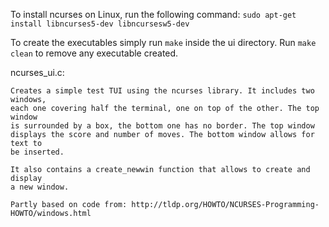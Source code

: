 To install ncurses on Linux, run the following command:
	`sudo apt-get install libncurses5-dev libncursesw5-dev`

To create the executables simply run `make` inside the ui directory.
Run `make clean` to remove any executable created.

ncurses_ui.c:

    Creates a simple test TUI using the ncurses library. It includes two windows,
    each one covering half the terminal, one on top of the other. The top window
    is surrounded by a box, the bottom one has no border. The top window
    displays the score and number of moves. The bottom window allows for text to
    be inserted.

    It also contains a create_newwin function that allows to create and display
    a new window.

    Partly based on code from: http://tldp.org/HOWTO/NCURSES-Programming-HOWTO/windows.html
